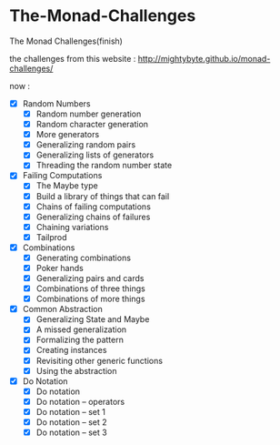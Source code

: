 # The-Monad-Challenges
The Monad Challenges(finish)

the challenges from this website  :   http://mightybyte.github.io/monad-challenges/

now : 
- [x] Random Numbers
  - [x] Random number generation
  - [x] Random character generation
  - [x] More generators
  - [x] Generalizing random pairs
  - [x] Generalizing lists of generators
  - [x] Threading the random number state
- [x] Failing Computations
  - [x] The Maybe type
  - [x] Build a library of things that can fail
  - [x] Chains of failing computations
  - [x] Generalizing chains of failures
  - [x] Chaining variations
  - [x] Tailprod
- [x] Combinations
  - [x] Generating combinations
  - [x] Poker hands
  - [x] Generalizing pairs and cards
  - [x] Combinations of three things
  - [x] Combinations of more things
- [x] Common Abstraction
  - [x] Generalizing State and Maybe
  - [x] A missed generalization
  - [x] Formalizing the pattern
  - [x] Creating instances
  - [x] Revisiting other generic functions
  - [x] Using the abstraction
- [x] Do Notation
  - [x] Do notation
  - [x] Do notation – operators
  - [x] Do notation – set 1
  - [x] Do notation – set 2
  - [x] Do notation – set 3
